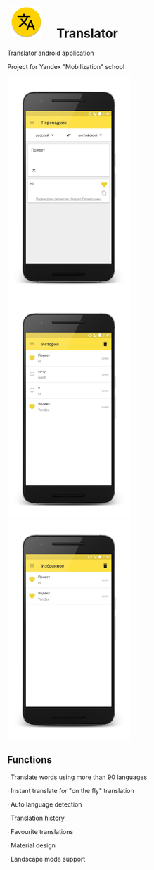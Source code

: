 #  ![Icon](https://github.com/chichkanov/Yandex_Translate/blob/master/static/icon.png)     Translator 

Translator android application 

Project for Yandex "Mobilization" school

![Translate](https://github.com/chichkanov/Yandex_Translate/blob/master/static/translate_example.png) 
![History](https://github.com/chichkanov/Yandex_Translate/blob/master/static/history_screen.png) 
![Favourites](https://github.com/chichkanov/Yandex_Translate/blob/master/static/fav_screen.png) 

## Functions

∙ Translate words using more than 90 languages

∙ Instant translate for "on the fly" translation

∙ Auto language detection

∙ Translation history 

∙ Favourite translations

∙ Material design

∙ Landscape mode support

